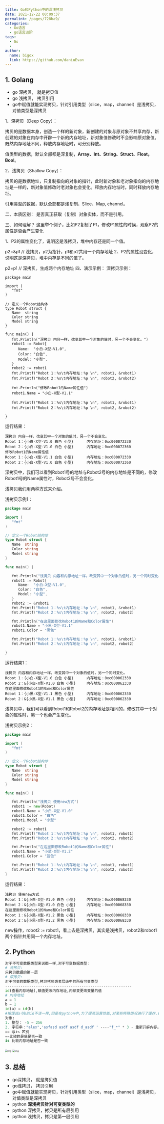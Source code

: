 ```yaml
---
title: Go和Python中的深浅拷贝
date: 2021-12-22 00:09:37
permalink: /pages/728ba9/
categories:
  - Go语言
  - go语言进阶
tags:
  - Go
  - 
author: 
  name: bigox
  link: https://github.com/daniuEvan
---
```

## 1. Golang

- go 深拷贝， 就是拷贝值
- go 浅拷贝， 拷贝引用
- go中赋值就能实现拷贝，针对引用类型（slice，map，channel）是浅拷贝，对值类型是深拷贝

1、深拷贝（Deep Copy）：

拷贝的是数据本身，创造一个样的新对象，新创建的对象与原对象不共享内存，新创建的对象在内存中开辟一个新的内存地址，新对象值修改时不会影响原对象值。既然内存地址不同，释放内存地址时，可分别释放。

值类型的数据，默认全部都是深复制，**Array、Int、String、Struct、Float，Bool**。

2、浅拷贝（Shallow Copy）：

拷贝的是数据地址，只复制指向的对象的指针，此时新对象和老对象指向的内存地址是一样的，新对象值修改时老对象也会变化。释放内存地址时，同时释放内存地址。

引用类型的数据，默认全部都是浅复制，Slice，Map,  channel。

二、本质区别：
是否真正获取（复制）对象实体，而不是引用。

三、如何理解？
这里举个例子，比如P2复制了P1，修改P1属性的时候，观察P2的属性是否会产生变化

1、P2的属性变化了，说明这是浅拷贝，堆中内存还是同一个值。

p2=&p1 // 浅拷贝，p2为指针，p1和p2共用一个内存地址
2、P2的属性没变化，说明这是深拷贝，堆中内存是不同的值了。

p2=p1 // 深拷贝，生成两个内存地址
四、演示示例：
深拷贝示例：

```golang
package main

import (
   "fmt"
)

// 定义一个Robot结构体
type Robot struct {
   Name  string
   Color string
   Model string
}

func main() {
   fmt.Println("深拷贝 内容一样，改变其中一个对象的值时，另一个不会变化。")
   robot1 := Robot{
      Name:  "小白-X型-V1.0",
      Color: "白色",
      Model: "小型",
   }
   robot2 := robot1
   fmt.Printf("Robot 1：%s\t内存地址：%p \n", robot1, &robot1)
   fmt.Printf("Robot 2：%s\t内存地址：%p \n", robot2, &robot2)

   fmt.Println("修改Robot1的Name属性值")
   robot1.Name = "小白-X型-V1.1"

   fmt.Printf("Robot 1：%s\t内存地址：%p \n", robot1, &robot1)
   fmt.Printf("Robot 2：%s\t内存地址：%p \n", robot2, &robot2)

}
```

运行结果：

```
深拷贝 内容一样，改变其中一个对象的值时，另一个不会变化。
Robot 1：{小白-X型-V1.0 白色 小型}      内存地址：0xc000072330
Robot 2：{小白-X型-V1.0 白色 小型}      内存地址：0xc000072360
修改Robot1的Name属性值
Robot 1：{小白-X型-V1.1 白色 小型}      内存地址：0xc000072330
Robot 2：{小白-X型-V1.0 白色 小型}      内存地址：0xc000072360
```

深拷贝中，我们可以看到Robot1号的地址与Robot2号的内存地址是不同的，修改Robot1号的Name属性时，Robot2号不会变化。

浅拷贝我们用两种方式来介绍。

浅拷贝示例1：

```go
package main

import (
   "fmt"
)

// 定义一个Robot结构体
type Robot struct {
   Name  string
   Color string
   Model string
}

func main() {

   fmt.Println("浅拷贝 内容和内存地址一样，改变其中一个对象的值时，另一个同时变化。")
   robot1 := Robot{
      Name:  "小白-X型-V1.0",
      Color: "白色",
      Model: "小型",
   }
   robot2 := &robot1
   fmt.Printf("Robot 1：%s\t内存地址：%p \n", robot1, &robot1)
   fmt.Printf("Robot 2：%s\t内存地址：%p \n", robot2, robot2)

   fmt.Println("在这里面修改Robot1的Name和Color属性")
   robot1.Name = "小黑-X型-V1.1"
   robot1.Color = "黑色"

   fmt.Printf("Robot 1：%s\t内存地址：%p \n", robot1, &robot1)
   fmt.Printf("Robot 2：%s\t内存地址：%p \n", robot2, robot2)

}
```

运行结果1：

```
浅拷贝 内容和内存地址一样，改变其中一个对象的值时，另一个同时变化。
Robot 1：{小白-X型-V1.0 白色 小型}      内存地址：0xc000062330
Robot 2：&{小白-X型-V1.0 白色 小型}     内存地址：0xc000062330
在这里面修改Robot1的Name和Color属性
Robot 1：{小黑-X型-V1.1 黑色 小型}      内存地址：0xc000062330
Robot 2：&{小黑-X型-V1.1 黑色 小型}     内存地址：0xc000062330
```

浅拷贝中，我们可以看到Robot1和Robot2的内存地址是相同的，修改其中一个对象的属性时，另一个也会产生变化。

浅拷贝示例2：

```go
package main

import (
   "fmt"
)

// 定义一个Robot结构体
type Robot struct {
   Name  string
   Color string
   Model string
}

func main() {

   fmt.Println("浅拷贝 使用new方式")
   robot1 := new(Robot)
   robot1.Name = "小白-X型-V1.0"
   robot1.Color = "白色"
   robot1.Model = "小型"

   robot2 := robot1
   fmt.Printf("Robot 1：%s\t内存地址：%p \n", robot1, robot1)
   fmt.Printf("Robot 2：%s\t内存地址：%p \n", robot2, robot2)

   fmt.Println("在这里面修改Robot1的Name和Color属性")
   robot1.Name = "小蓝-X型-V1.2"
   robot1.Color = "蓝色"

   fmt.Printf("Robot 1：%s\t内存地址：%p \n", robot1, robot1)
   fmt.Printf("Robot 2：%s\t内存地址：%p \n", robot2, robot2)
}
```

运行结果：

```
浅拷贝 使用new方式
Robot 1：&{小白-X型-V1.0 白色 小型}     内存地址：0xc000068330
Robot 2：&{小白-X型-V1.0 白色 小型}     内存地址：0xc000068330
在这里面修改Robot1的Name和Color属性
Robot 1：&{小黑-X型-V1.2 黑色 小型}     内存地址：0xc000068330
Robot 2：&{小黑-X型-V1.2 黑色 小型}     内存地址：0xc000068330
```

new操作，robot2 := robot1，看上去是深拷贝，其实是浅拷贝，robot2和robot1两个指针共用同一个内存地址。

## 2. Python

```python
对于不可变数据类型来说都一样,对于可变数据类型:
# 浅拷贝:
只拷贝数据的第一层
# 深拷贝:
对于可变的数据类型,拷贝拷贝嵌套层级中的所有可变类型
----------------------------------------------------------
id(查看内存地址),赋值更改内存地址,内部变更改变量的值
# 内存地址
a = 1
b = 1
id(a) = id(b)
#按理说a与b的id不该一样,但是在python中,为了提高运算性能,对某些特殊情况进行了缓存.(小数据池)缓存
对象:
1. 整型： -5 ~ 256
2. 字符串："alex",'asfasd asdf asdf d_asdf ' ----"f_*" * 3 - 重新开辟内存。
== 与is 区别
==比较的是值是否一致
is 比较内存地址是否一致
```

<img src="https://raw.githubusercontent.com/daniuEvan/pictrues/main/Typora/700-20211222003346107.png" alt="img" style="zoom:50%;" />

<img src="https://raw.githubusercontent.com/daniuEvan/pictrues/main/Typora/702.png" alt="img" style="zoom:50%;" />

## 3. 总结

- go深拷贝， 就是拷贝值
- go浅拷贝， 拷贝引用
- go中赋值就能实现拷贝，针对引用类型（slice，map，channel）是浅拷贝，对值类型是深拷贝
- python **深浅拷贝针对可变类型的**
- python 深拷贝，拷贝是所有层引用
- python 浅拷贝，拷贝是第一层引用






